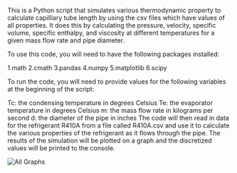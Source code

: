 This is a Python script that simulates various thermodynamic property to calculate capilliary tube length by using the csv files which have values of all properties. It does this by calculating the pressure, velocity, specific volume, specific enthalpy, and viscosity at different temperatures for a given mass flow rate and pipe diameter. 

To use this code, you will need to have the following packages installed:

1.math
2.cmath
3.pandas
4.numpy
5.matplotlib
6.scipy

To run the code, you will need to provide values for the following variables at the beginning of the script:

Tc: the condensing temperature in degrees Celsius
Te: the evaporator temperature in degrees Celsius
m: the mass flow rate in kilograms per second
d: the diameter of the pipe in inches
The code will then read in data for the refrigerant R410A from a file called R410A.csv and use it to calculate the various properties of the refrigerant as it flows through the pipe. The results of the simulation will be plotted on a graph and the discretized values will be printed to the console.

![All Graphs](https://user-images.githubusercontent.com/38880121/212340531-86f5f7ca-5144-4b6f-8bad-e0178d302287.png)
